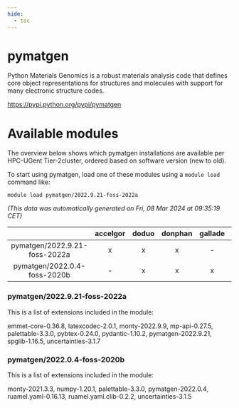 ```yaml
---
hide:
  - toc
---
```


pymatgen
========


Python Materials Genomics is a robust materials analysis code that defines core object representations for structures and molecules with support for many electronic structure codes.

https://pypi.python.org/pypi/pymatgen
# Available modules


The overview below shows which pymatgen installations are available per HPC-UGent Tier-2cluster, ordered based on software version (new to old).

To start using pymatgen, load one of these modules using a `module load` command like:

```shell
module load pymatgen/2022.9.21-foss-2022a
```

*(This data was automatically generated on Fri, 08 Mar 2024 at 09:35:19 CET)*  

| |accelgor|doduo|donphan|gallade|joltik|skitty|
| :---: | :---: | :---: | :---: | :---: | :---: | :---: |
|pymatgen/2022.9.21-foss-2022a|x|x|x|-|x|x|
|pymatgen/2022.0.4-foss-2020b|-|x|x|x|x|x|


### pymatgen/2022.9.21-foss-2022a

This is a list of extensions included in the module:

emmet-core-0.36.8, latexcodec-2.0.1, monty-2022.9.9, mp-api-0.27.5, palettable-3.3.0, pybtex-0.24.0, pydantic-1.10.2, pymatgen-2022.9.21, spglib-1.16.5, uncertainties-3.1.7

### pymatgen/2022.0.4-foss-2020b

This is a list of extensions included in the module:

monty-2021.3.3, numpy-1.20.1, palettable-3.3.0, pymatgen-2022.0.4, ruamel.yaml-0.16.13, ruamel.yaml.clib-0.2.2, uncertainties-3.1.5